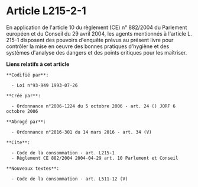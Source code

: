 # Article L215-2-1

En application de l'article 10 du règlement (CE) n° 882/2004 du Parlement européen et du Conseil du 29 avril 2004, les agents
mentionnés à l'article L. 215-1 disposent des pouvoirs d'enquête prévus au présent livre pour contrôler la mise en oeuvre des
bonnes pratiques d'hygiène et des systèmes d'analyse des dangers et des points critiques pour les maîtriser.

**Liens relatifs à cet article**

	**Codifié par**:

	  - Loi n°93-949 1993-07-26

	**Créé par**:

	  - Ordonnance n°2006-1224 du 5 octobre 2006 - art. 24 () JORF 6 octobre 2006

	**Abrogé par**:

	  - Ordonnance n°2016-301 du 14 mars 2016 - art. 34 (V)

	**Cite**:

	  - Code de la consommation - art. L215-1
	  - Règlement CE 882/2004 2004-04-29 art. 10 Parlement et Conseil

	**Nouveaux textes**:

	  - Code de la consommation - art. L511-12 (V)
